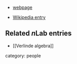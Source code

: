 
* [webpage](http://staff.science.uva.nl/~erikv/)

* [Wikipedia entry](http://en.wikipedia.org/wiki/Erik_Verlinde)

## Related $n$Lab entries

* [[Verlinde algebra]]

category: people
